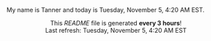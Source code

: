 My name is Tanner and today is Tuesday, November 5, 4:20 AM EST.

<p align="center">This <i>README</i> file is generated <b>every 3 hours</b>!</br>Last refresh: Tuesday, November 5, 4:20 AM EST<br /></p>
